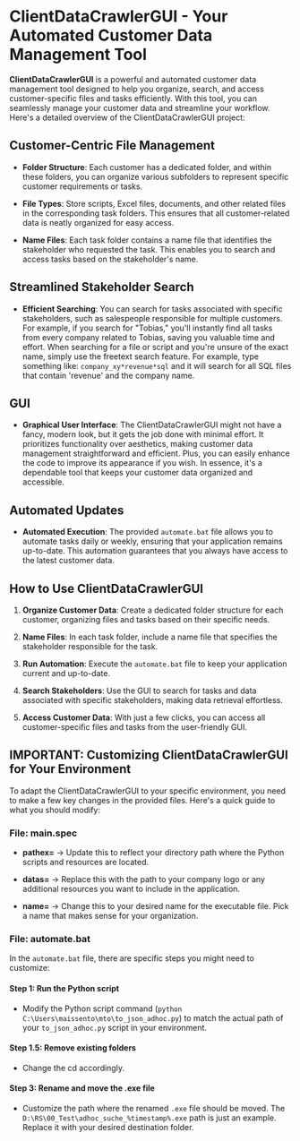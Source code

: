 # ClientDataCrawlerGUI - Your Automated Customer Data Management Tool

**ClientDataCrawlerGUI** is a powerful and automated customer data management tool designed to help you organize, search, and access customer-specific files and tasks efficiently. With this tool, you can seamlessly manage your customer data and streamline your workflow. Here's a detailed overview of the ClientDataCrawlerGUI project:

## Customer-Centric File Management

- **Folder Structure**: Each customer has a dedicated folder, and within these folders, you can organize various subfolders to represent specific customer requirements or tasks.

- **File Types**: Store scripts, Excel files, documents, and other related files in the corresponding task folders. This ensures that all customer-related data is neatly organized for easy access.

- **Name Files**: Each task folder contains a name file that identifies the stakeholder who requested the task. This enables you to search and access tasks based on the stakeholder's name.

## Streamlined Stakeholder Search

- **Efficient Searching**: You can search for tasks associated with specific stakeholders, such as salespeople responsible for multiple customers. For example, if you search for "Tobias," you'll instantly find all tasks from every company related to Tobias, saving you valuable time and effort. When searching for a file or script and you're unsure of the exact name, simply use the freetext search feature. For example, type something like: `company_xy*revenue*sql`
 and it will search for all SQL files that contain 'revenue' and the company name.

## GUI

- **Graphical User Interface**: The ClientDataCrawlerGUI might not have a fancy, modern look, but it gets the job done with minimal effort. It prioritizes functionality over aesthetics, making customer data management straightforward and efficient. Plus, you can easily enhance the code to improve its appearance if you wish. In essence, it's a dependable tool that keeps your customer data organized and accessible.

## Automated Updates

- **Automated Execution**: The provided `automate.bat` file allows you to automate tasks daily or weekly, ensuring that your application remains up-to-date. This automation guarantees that you always have access to the latest customer data.

## How to Use ClientDataCrawlerGUI

1. **Organize Customer Data**: Create a dedicated folder structure for each customer, organizing files and tasks based on their specific needs.

2. **Name Files**: In each task folder, include a name file that specifies the stakeholder responsible for the task.

3. **Run Automation**: Execute the `automate.bat` file to keep your application current and up-to-date.

4. **Search Stakeholders**: Use the GUI to search for tasks and data associated with specific stakeholders, making data retrieval effortless.

5. **Access Customer Data**: With just a few clicks, you can access all customer-specific files and tasks from the user-friendly GUI.

## IMPORTANT: Customizing ClientDataCrawlerGUI for Your Environment

To adapt the ClientDataCrawlerGUI to your specific environment, you need to make a few key changes in the provided files. Here's a quick guide to what you should modify:

### File: main.spec

- **pathex=** → Update this to reflect your directory path where the Python scripts and resources are located.

- **datas=** → Replace this with the path to your company logo or any additional resources you want to include in the application.

- **name=** → Change this to your desired name for the executable file. Pick a name that makes sense for your organization.

### File: automate.bat

In the `automate.bat` file, there are specific steps you might need to customize:

#### Step 1: Run the Python script

- Modify the Python script command (`python C:\Users\maissento\mto\to_json_adhoc.py`) to match the actual path of your `to_json_adhoc.py` script in your environment.

#### Step 1.5: Remove existing folders

- Change the cd accordingly.

#### Step 3: Rename and move the .exe file

- Customize the path where the renamed `.exe` file should be moved. The `D:\RS\00_Test\adhoc_suche_%timestamp%.exe` path is just an example. Replace it with your desired destination folder.
